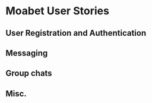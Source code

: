 # Moabet User Stories 

## User Registration and Authentication

## Messaging

## Group chats

## Misc. 
 
